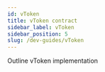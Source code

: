 ```yaml
---
id: vToken
title: vToken contract
sidebar_label: vToken
sidebar_position: 5
slug: /dev-guides/vToken
---
```


Outline vToken implementation